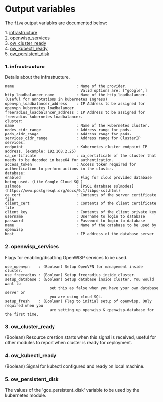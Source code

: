 # Output variables

The `five` output variables are documented below:

1\.  [infrastructure](#infrastructure)  
2\.  [openwisp_services](#openwisp_services)  
3\.  [ow_cluster_ready](#ow_cluster_ready)  
4\.  [ow_kubectl_ready](#ow_kubectl_ready)  
5\.  [ow_persistent_disk](#ow_persistent_disk)  

<a name="infrastructure"></a>

### 1\. infrastructure

Details about the infrastructure.

```
name                            : Name of the provider.
                                  Valid options are: ["google",]
http_loadbalancer_name          : Name of the http_loadbalancer. (Useful for annotations in kubernetes Ingress)
openvpn_loadbalancer_address    : IP Address to be assigned for openvpn kubernetes loadbalancer.
freeradius_loadbalancer_address : IP Address to be assigned for freeradius kubernetes loadbalancer.
cluster:
name                            : Name of the kubernetes cluster.
nodes_cidr_range                : Address range for pods.
pods_cidr_range                 : Address range for pods.
services_cidr_range             : Address range for ClusterIP services.
endpoint                        : Kubernetes cluster endpoint IP address. (example: 192.168.2.25)
ca_certificate                  : ca_certificate of the cluster that needs to be decoded in base64 for authentication.
access_token                    : Access token required for authentication to perform actions in the cluster.
database:
enabled                         : Flag for cloud provided database being used. (Like Google Cloud SQL)
sslmode                         : [PSQL database sslmodes](https://www.postgresql.org/docs/9.1/libpq-ssl.html)
ca_cert                         : Contents of the server certificate file
client_cert                     : Contents of the client certificate file
client_key                      : Contents of the client private key
username                        : Username to login to database
password                        : Password to login to database
name                            : Name of the database to be used by openwisp
host                            : IP address of the database server
```
<a name="openwisp_services"></a>

### 2\. openwisp_services

Flags for enabling/disabling OpenWISP services to be used.

```
use_openvpn    : (Boolean) Setup OpenVPN for management inside cluster.
use_freeradius : (Boolean) Setup freeradius inside cluster.
setup_database : (Boolean) Setup database inside cluster. You would want to
                    set this as false when you have your own database server or
                    you are using cloud SQL.
setup_fresh    : (Boolean) Flag to initial setup of openwisp. Only required when you
                    are setting up openwisp & openwisp-database for the first time.
```
<a name="ow_cluster_ready"></a>

### 3\. ow_cluster_ready

(Boolean) Resource creation starts when this signal is received, useful for other modules to report when cluster is ready for deployment.
<a name="ow_kubectl_ready"></a>

### 4\. ow_kubectl_ready

(Boolean) Signal for kubectl configured and ready on local machine.
<a name="ow_persistent_disk"></a>

### 5\. ow_persistent_disk

The values of the 'gce_persistent_disk' variable to be used by the kubernetes module.
